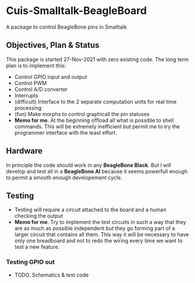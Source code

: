 # Cuis-Smalltalk-BeagleBoard
A package to control BeagleBone pins in Smalltalk 

## Objectives, Plan & Status
This package is started 27-Nov-2021 with zero existing code. The long term plan is to implement this:
* Control GPIO input and output
* Control PWM 
* Control A/D converter
* Interrupts
* (difficult) Interface to the 2 separate computation units for real time processing
* (fun) Make morphs to control graphicall the pin statuses
* **Memo for me**. At the beginning offload all what is possible to shell commands. This will be extremely inefficient but permit me to try the programmer interface with the least effort.

## Hardware 
In principle the code should work in any **BeagleBone Black**. But I will develop and test 
all in a **BeagleBone AI** because it seems powerfull enough to permit a smooth enough
developement cycle. 

## Testing 

* Testing will require a circuit attached to the board and a human checking the output
* **Memo for me**. Try to implement the test circuits in such a way that they are as much as possible independent but they go forming part of a larger circuit that contains all them. This way it will be necessary to have only one breadboard and not to redo the wiring every time we want to test a new feature.

### Testing GPIO out 
* TODO. Schematics & test code 




